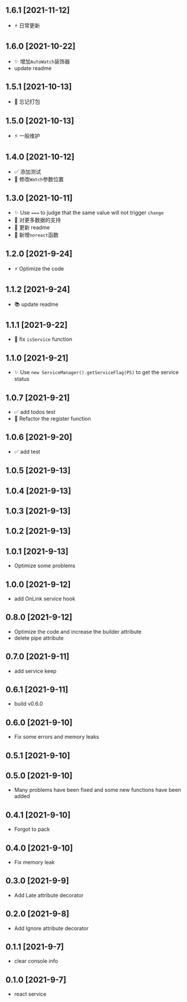 ## 1.6.1 [2021-11-12]

- ⚡ 日常更新

## 1.6.0 [2021-10-22]

- ✨ 增加`AutoWatch`装饰器
- update readme

## 1.5.1 [2021-10-13]

- 🐛 忘记打包

## 1.5.0 [2021-10-13]

- ⚡ 一般维护

## 1.4.0 [2021-10-12]

- ✅ 添加测试
- 🐤 修改`Watch`参数位置

## 1.3.0 [2021-10-11]

- ✨ Use `===` to judge that the same value will not trigger `change`
- 🐤 对更多数据的支持
- 🐤 更新 readme
- 🐤 新增`noreact`函数

## 1.2.0 [2021-9-24]

- ⚡ Optimize the code

## 1.1.2 [2021-9-24]

- 📚 update readme

## 1.1.1 [2021-9-22]

- 🐛 fix `isService` function

## 1.1.0 [2021-9-21]

- ✨ Use `new ServiceManager().getServiceFlag(PS)` to get the service status

## 1.0.7 [2021-9-21]

- ✅ add todos test
- 🔨 Refactor the register function

## 1.0.6 [2021-9-20]

- ✅ add test


## 1.0.5 [2021-9-13]
## 1.0.4 [2021-9-13]
## 1.0.3 [2021-9-13]
## 1.0.2 [2021-9-13]
## 1.0.1 [2021-9-13]

- Optimize some problems

## 1.0.0 [2021-9-12]

- add OnLink service hook

## 0.8.0 [2021-9-12]

- Optimize the code and increase the builder attribute 
- delete pipe attribute

## 0.7.0 [2021-9-11]

- add service keep

## 0.6.1 [2021-9-11]

- build v0.6.0

## 0.6.0 [2021-9-10]

- Fix some errors and memory leaks

## 0.5.1 [2021-9-10]
## 0.5.0 [2021-9-10]

- Many problems have been fixed and some new functions have been added

## 0.4.1 [2021-9-10]

- Forgot to pack

## 0.4.0 [2021-9-10]

- Fix memory leak

## 0.3.0 [2021-9-9]

- Add Late attribute decorator

## 0.2.0 [2021-9-8]

- Add Ignore attribute decorator

## 0.1.1 [2021-9-7]

- clear console info

## 0.1.0 [2021-9-7]

- react service
